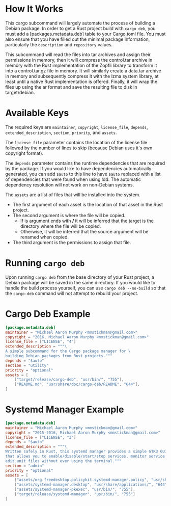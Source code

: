 # How It Works
This cargo subcommand will largely automate the process of building a Debian package. In order to get a Rust project build with `cargo deb`, you must add a [packages.metadata.deb] table to your Cargo.toml file. You must also ensure that you have filled out the minimal package information, particularly the `description` and `repository` values.

This subcommand will read the files into tar archives and assign their permissions in memory, then it will compress the
control.tar archive in memory with the Rust implementation of the Zopfli library to transform it into a
control.tar.gz file in memory. It will similarly create a data.tar archive in memory and subsequently compress it with
the lzma system library, at least until a native Rust implementation is offered. Finally, it will wrap the files up
using the ar format and save the resulting file to disk in target/debian.

# Available Keys
The required keys are `maintainer`, `copyright`, `license_file`, `depends`, `extended_description`, `section`, `priority`, and `assets`.

The `license_file` parameter contains the location of the license file followed by the number of lines to skip (because Debian uses it's own copyright format).

The `depends` parameter contains the runtime dependencies that are required by the package. If you would like to have
dependencies automatically generated, you can add `$auto` to this line to have `$auto` replaced with a list of
dependencies that were found when using ldd. The automatic dependency resolution will not work on non-Debian systems.

The `assets` are a list of files that will be installed into the system.
- The first argument of each asset is the location of that asset in the Rust project.
- The second argument is where the file will be copied.
    - If is argument ends with **/** it will be inferred that the target is the directory where the file will be copied.
    - Otherwise, it will be inferred that the source argument will be renamed when copied.
- The third argument is the permissions to assign that file.

# Running `cargo deb`
Upon running `cargo deb` from the base directory of your Rust project, a Debian package will be saved in the same
directory. If you would like to handle the build process yourself, you can use `cargo deb --no-build` so that the
`cargo-deb` command will not attempt to rebuild your project.

# Cargo Deb Example

```toml
[package.metadata.deb]
maintainer = "Michael Aaron Murphy <mmstickman@gmail.com>"
copyright = "2016, Michael Aaron Murphy <mmstickman@gmail.com>"
license_file = ["LICENSE", "4"]
extended_description = """\
A simple subcommand for the Cargo package manager for \
building Debian packages from Rust projects."""
depends = "$auto"
section = "utility"
priority = "optional"
assets = [
    ["target/release/cargo-deb", "usr/bin/", "755"],
    ["README.md", "usr/share/doc/cargo-deb/README", "644"],
]
```

# Systemd Manager Example

```toml
[package.metadata.deb]
maintainer = "Michael Aaron Murphy <mmstickman@gmail.com>"
copyright = "2015-2016, Michael Aaron Murphy <mmstickman@gmail.com>"
license_file = ["LICENSE", "3"]
depends = "$auto"
extended_description = """\
Written safely in Rust, this systemd manager provides a simple GTK3 GUI interface \
that allows you to enable/disable/start/stop services, monitor service logs, and \
edit unit files without ever using the terminal."""
section = "admin"
priority = "optional"
assets = [
    ["assets/org.freedesktop.policykit.systemd-manager.policy", "usr/share/polkit-1/actions/", "644"],
    ["assets/systemd-manager.desktop", "usr/share/applications/", "644"],
    ["assets/systemd-manager-pkexec", "usr/bin/", "755"],
    ["target/release/systemd-manager", "usr/bin/", "755"]
]
```
